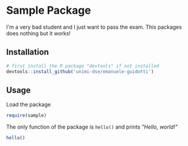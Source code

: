 # Sample Package

I'm a very bad student and I just want to pass the exam. This packages does nothing but it works!

## Installation

```R
# first install the R package "devtools" if not installed
devtools::install_github('unimi-dse/emanuele-guidotti')
```

## Usage

Load the package

```R
require(sample)
```

The only function of the package is `hello()` and prints _"Hello, world!"_

```R
hello()
```



